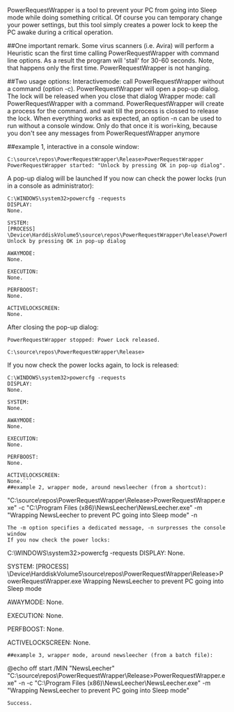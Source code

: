 PowerRequestWrapper is a tool to prevent your PC from going into Sleep mode while doing something critical.
Of course you can temporary change your power settings, but this tool simply creates a power lock to keep the PC awake during a critical operation.

##One important remark. 
Some virus scanners (i.e. Avira) will perform a Heuristic scan the first time calling PowerRequestWrapper with command line options. 
As a result the program will 'stall' for 30-60 seconds. Note, that happens only the first time. PowerRequestWrapper is not hanging.

##Two usage options:
Interactivemode: call PowerRequestWrapper without a command (option -c). PowerRequestWrapper will open a pop-up dialog. The lock will be released when you close that dialog
Wrapper mode: call PowerRequestWrapper with a command. PowerRequestWrapper will create a process for the command. and wait till the process is clossed to release the lock.
When everything works as expected, an option -n can be used to run without a console window. Only do that once it is wori=king, because you don't see any messages from PowerRequestWrapper anymore

##example 1, interactive in a console window:
```
C:\source\repos\PowerRequestWrapper\Release>PowerRequestWrapper
PowerRequestWrapper started: "Unlock by pressing OK in pop-up dialog".
```
A pop-up dialog will be launched
If you now can check the power locks (run in a console as administrator):
```
C:\WINDOWS\system32>powercfg -requests
DISPLAY:
None.

SYSTEM:
[PROCESS] \Device\HarddiskVolume5\source\repos\PowerRequestWrapper\Release\PowerRequestWrapper.exe
Unlock by pressing OK in pop-up dialog

AWAYMODE:
None.

EXECUTION:
None.

PERFBOOST:
None.

ACTIVELOCKSCREEN:
None.
```
After closing the pop-up dialog:
```
PowerRequestWrapper stopped: Power Lock released.

C:\source\repos\PowerRequestWrapper\Release>
```
If you now check the power locks again, to lock is released:
```
C:\WINDOWS\system32>powercfg -requests
DISPLAY:
None.

SYSTEM:
None.

AWAYMODE:
None.

EXECUTION:
None.

PERFBOOST:
None.

ACTIVELOCKSCREEN:
None.```
##example 2, wrapper mode, around newsleecher (from a shortcut):
```
"C:\source\repos\PowerRequestWrapper\Release>PowerRequestWrapper.exe" -c "C:\Program Files (x86)\NewsLeecher\NewsLeecher.exe" -m "Wrapping NewsLeecher to prevent PC going into Sleep mode" -n
```
The -m option specifies a dedicated message, -n surpresses the console window
If you now check the power locks:
```
C:\WINDOWS\system32>powercfg -requests
DISPLAY:
None.

SYSTEM:
[PROCESS] \Device\HarddiskVolume5\source\repos\PowerRequestWrapper\Release>PowerRequestWrapper.exe
Wrapping NewsLeecher to prevent PC going into Sleep mode

AWAYMODE:
None.

EXECUTION:
None.

PERFBOOST:
None.

ACTIVELOCKSCREEN:
None.
```
##example 3, wrapper mode, around newsleecher (from a batch file):
```
@echo off
start /MIN "NewsLeecher" "C:\source\repos\PowerRequestWrapper\Release>PowerRequestWrapper.exe" -n -c "C:\Program Files (x86)\NewsLeecher\NewsLeecher.exe" -m "Wrapping NewsLeecher to prevent PC going into Sleep mode"
```
Success.